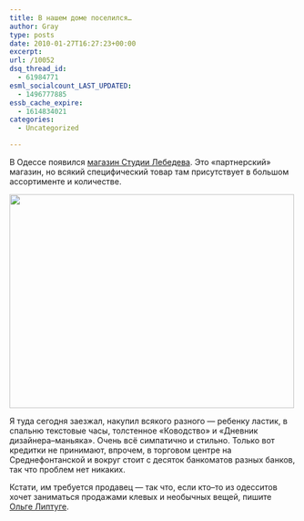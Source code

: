 ```yaml
---
title: В нашем доме поселился…
author: Gray
type: posts
date: 2010-01-27T16:27:23+00:00
excerpt:
url: /10052
dsq_thread_id:
  - 61984771
esml_socialcount_LAST_UPDATED:
  - 1496777885
essb_cache_expire:
  - 1614834021
categories:
  - Uncategorized

---
```








В Одессе появился <a href="http://store.artlebedev.ru/offline/ngrpr/" target="_blank">магазин Студии Лебедева</a>. Это «партнерский» магазин, но всякий специфический товар там присутствует в большом ассортименте и количестве.

<img src="https://i1.wp.com/img-fotki.yandex.ru/get/4108/gray7400.7e/0_3d474_4b0d29af_L.jpg?resize=500%2C375" width="500" height="375" title="" alt="" border="0" data-recalc-dims="1" /> 

Я туда сегодня заезжал, накупил всякого разного — ребенку ластик, в спальню текстовые часы, толстенное «Ководство» и «Дневник дизайнера–маньяка». Очень всё симпатично и стильно. Только вот кредитки не принимают, впрочем, в торговом центре на Среднефонтанской и вокруг стоит с десяток банкоматов разных банков, так что проблем нет никаких.

Кстати, им требуется продавец — так что, если кто–то из одесситов хочет заниматься продажами клевых и необычных вещей, пишите <a href="mailto:nagrapril@yandex.ua" target="_blank">Ольге Липтуге</a>.